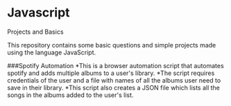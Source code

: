 # Javascript
Projects and Basics 

This repository contains some basic questions and simple projects made using the language JavaScript.

###Spotify Automation
*This is a browser automation script that automates spotify and adds multiple albums to a user's library.
*The script requires credentials of the user and a file with names of all the albums user need to save in their library.
*This script also creates a JSON file which lists all the songs in the albums added to the user's list.

